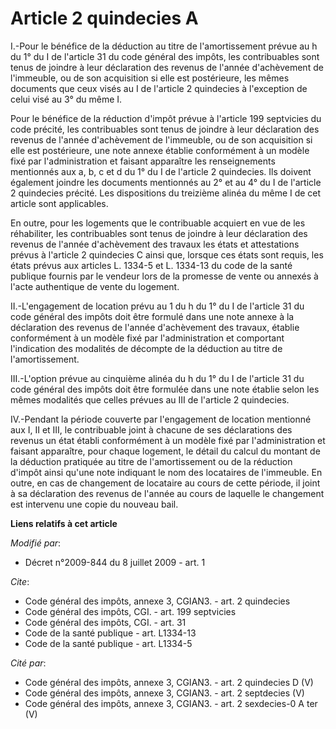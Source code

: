# Article 2 quindecies A

I.-Pour le bénéfice de la déduction au titre de l'amortissement prévue au h du 1° du I de l'article 31 du code général des
impôts, les contribuables sont tenus de joindre à leur déclaration des revenus de l'année d'achèvement de l'immeuble, ou de
son acquisition si elle est postérieure, les mêmes documents que ceux visés au I de l'article 2 quindecies à l'exception de
celui visé au 3° du même I. 

Pour le bénéfice de la réduction d'impôt prévue à l'article 199 septvicies du code précité, les contribuables sont tenus de
joindre à leur déclaration des revenus de l'année d'achèvement de l'immeuble, ou de son acquisition si elle est postérieure,
une note annexe établie conformément à un modèle fixé par l'administration et faisant apparaître les renseignements
mentionnés aux a, b, c et d du 1° du I de l'article 2 quindecies. Ils doivent également joindre les documents mentionnés au
2° et au 4° du I de l'article 2 quindecies précité. Les dispositions du treizième alinéa du même I de cet article sont
applicables. 

En outre, pour les logements que le contribuable acquiert en vue de les réhabiliter, les contribuables sont tenus de joindre
à leur déclaration des revenus de l'année d'achèvement des travaux les états et attestations prévus à l'article 2 quindecies
C ainsi que, lorsque ces états sont requis, les états prévus aux articles L. 1334-5 et L. 1334-13 du code de la santé
publique fournis par le vendeur lors de la promesse de vente ou annexés à l'acte authentique de vente du logement. 

II.-L'engagement de location prévu au 1 du h du 1° du I de l'article 31 du code général des impôts doit être formulé dans une
note annexe à la déclaration des revenus de l'année d'achèvement des travaux, établie conformément à un modèle fixé par
l'administration et comportant l'indication des modalités de décompte de la déduction au titre de l'amortissement. 

III.-L'option prévue au cinquième alinéa du h du 1° du I de l'article 31 du code général des impôts doit être formulée dans
une note établie selon les mêmes modalités que celles prévues au III de l'article 2 quindecies. 

IV.-Pendant la période couverte par l'engagement de location mentionné aux I, II et III, le contribuable joint à chacune de
ses déclarations des revenus un état établi conformément à un modèle fixé par l'administration et faisant apparaître, pour
chaque logement, le détail du calcul du montant de la déduction pratiquée au titre de l'amortissement ou de la réduction
d'impôt ainsi qu'une note indiquant le nom des locataires de l'immeuble. En outre, en cas de changement de locataire au cours
de cette période, il joint à sa déclaration des revenus de l'année au cours de laquelle le changement est intervenu une copie
du nouveau bail.

**Liens relatifs à cet article**

_Modifié par_:

  - Décret n°2009-844 du 8 juillet 2009 - art. 1

_Cite_:

  - Code général des impôts, annexe 3, CGIAN3. - art. 2 quindecies
  - Code général des impôts, CGI. - art. 199 septvicies
  - Code général des impôts, CGI. - art. 31
  - Code de la santé publique - art. L1334-13
  - Code de la santé publique - art. L1334-5

_Cité par_:

  - Code général des impôts, annexe 3, CGIAN3. - art. 2 quindecies D (V)
  - Code général des impôts, annexe 3, CGIAN3. - art. 2 septdecies (V)
  - Code général des impôts, annexe 3, CGIAN3. - art. 2 sexdecies-0 A ter (V)
